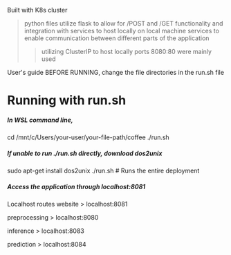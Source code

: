 Built with K8s cluster
> python files utilize flask to allow for /POST and /GET functionality and integration with services to host locally on local machine
> services to enable communication between different parts of the application 
>> utilizing ClusterIP to host locally
> ports 8080:80 were mainly used

User's guide
BEFORE RUNNING, change the file directories in the run.sh file
# Running with run.sh
##### In WSL command line,
cd /mnt/c/Users/your-user/your-file-path/coffee
./run.sh
##### If unable to run ./run.sh directly, download dos2unix
sudo apt-get install dos2unix
./run.sh 					# Runs the entire deployment
##### Access the application through localhost:8081

Localhost routes
website > localhost:8081

preprocessing > localhost:8080

inference > localhost:8083

prediction > localhost:8084


